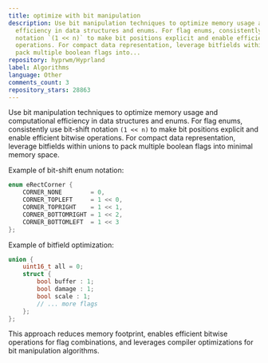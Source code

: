 ```yaml
---
title: optimize with bit manipulation
description: Use bit manipulation techniques to optimize memory usage and computational
  efficiency in data structures and enums. For flag enums, consistently use bit-shift
  notation `(1 << n)` to make bit positions explicit and enable efficient bitwise
  operations. For compact data representation, leverage bitfields within unions to
  pack multiple boolean flags into...
repository: hyprwm/Hyprland
label: Algorithms
language: Other
comments_count: 3
repository_stars: 28863
---
```


Use bit manipulation techniques to optimize memory usage and computational efficiency in data structures and enums. For flag enums, consistently use bit-shift notation `(1 << n)` to make bit positions explicit and enable efficient bitwise operations. For compact data representation, leverage bitfields within unions to pack multiple boolean flags into minimal memory space.

Example of bit-shift enum notation:
```cpp
enum eRectCorner {
    CORNER_NONE        = 0,
    CORNER_TOPLEFT     = 1 << 0,
    CORNER_TOPRIGHT    = 1 << 1,
    CORNER_BOTTOMRIGHT = 1 << 2,
    CORNER_BOTTOMLEFT  = 1 << 3
};
```

Example of bitfield optimization:
```cpp
union {
    uint16_t all = 0;
    struct {
        bool buffer : 1;
        bool damage : 1;
        bool scale : 1;
        // ... more flags
    };
};
```

This approach reduces memory footprint, enables efficient bitwise operations for flag combinations, and leverages compiler optimizations for bit manipulation algorithms.